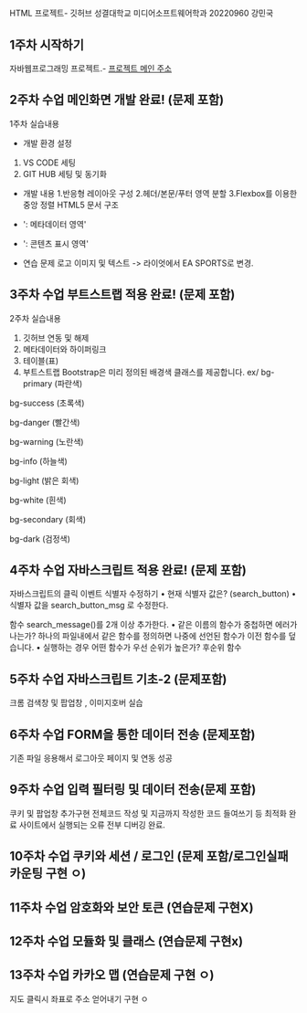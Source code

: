 
# 
HTML 프로젝트- 깃허브
성결대학교 미디어소프트웨어학과 20220960 강민국
 ## 1주차 시작하기
자바웹프로그래밍 프로젝트.- [프로젝트 메인 주소](https://github.com/본인아이디/WEB_MAIN)
 ## 2주차 수업 메인화면 개발 완료! (문제 포함)
 1주차 실습내용
- 개발 환경 설정
1. VS CODE 세팅
2. GIT HUB 세팅 및 동기화

- 개발 내용
1.반응형 레이아웃 구성
2.헤더/본문/푸터 영역 분할
3.Flexbox를 이용한 중앙 정렬
HTML5 문서 구조
- '<head>: 메타데이터 영역'
- '<body>: 콘텐츠 표시 영역'

- 연습 문제
로고 이미지 및 텍스트 -> 라이엇에서 EA SPORTS로 변경.
 
 ## 3주차 수업 부트스트랩 적용 완료! (문제 포함)
2주차 실습내용
1. 깃허브 연동 및 해제
2. 메타데이터와 하이퍼링크
3. 테이블(표)
4. 부트스트랩
Bootstrap은 미리 정의된 배경색 클래스를 제공합니다.
ex/
bg-primary (파란색)

bg-success (초록색)

bg-danger (빨간색)

bg-warning (노란색)

bg-info (하늘색)

bg-light (밝은 회색)

bg-white (흰색)

bg-secondary (회색)

bg-dark (검정색)
## 4주차 수업 자바스크립트 적용 완료! (문제 포함)
자바스크립트의 클릭 이벤트 식별자 수정하기
• 현재 식별자 값은? (search_button)
 • 식별자 값을 search_button_msg 로 수정한다.

 함수 search_message()를 2개 이상 추가한다.
 • 같은 이름의 함수가 중첩하면 에러가 나는가? 하나의 파일내에서 같은 함수를 정의하면 나중에 선언된 함수가 이전 함수를 덮습니다.
 • 실행하는 경우 어떤 함수가 우선 순위가 높은가? 후순위 함수

 ## 5주차 수업 자바스크립트 기초-2 (문제포함)
 크롬 검색창 및 팝업창 , 이미지호버 실습

 ## 6주차 수업 FORM을 통한 데이터 전송 (문제포함)
 기존 파일 응용해서 로그아웃 페이지 및 연동 성공

 ## 9주차 수업 입력 필터링 및 데이터 전송(문제 포함)
 쿠키 및 팝업창 추가구현
 전체코드 작성 및 지금까지 작성한 코드 들여쓰기 등 최적화 완료 사이트에서 실행되는 오류 전부 디버깅 완료.

 ## 10주차 수업 쿠키와 세션 / 로그인 (문제 포함/로그인실패 카운팅 구현 ㅇ)

 ## 11주차 수업 암호화와 보안 토큰 (연습문제 구현X)

 ## 12주차 수업 모듈화 및 클래스 (연습문제 구현x)

 ## 13주차 수업 카카오 맵 (연습문제 구현 ㅇ)
 지도 클릭시 좌표로 주소 얻어내기 구현 ㅇ
